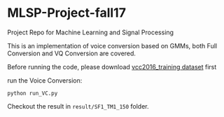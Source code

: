 # MLSP-Project-fall17
Project Repo for Machine Learning and Signal Processing

This is an implementation of voice conversion based on GMMs, both Full Conversion and VQ Conversion are covered.

Before running the code, please download [vcc2016_training dataset](http://datashare.is.ed.ac.uk/bitstream/handle/10283/2211/%22%20%22vcc2016_training.zip?sequence=8&isAllowed=y) first

run the Voice Conversion:
```shell
python run_VC.py
```

Checkout the result in `result/SF1_TM1_150` folder.